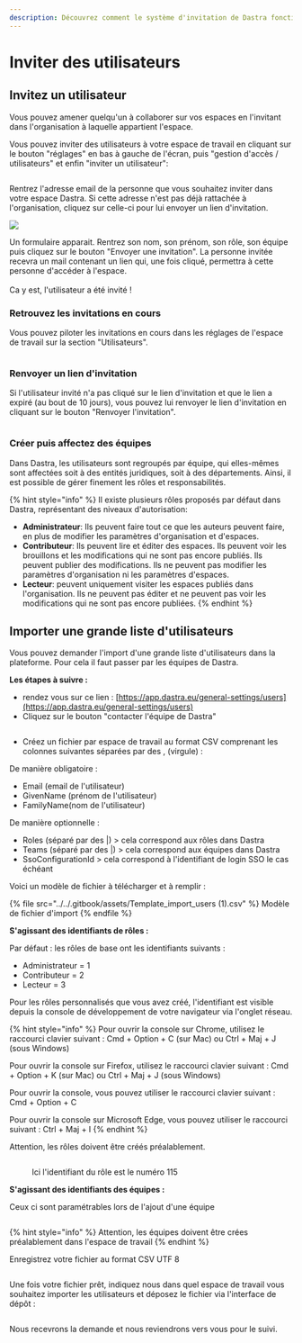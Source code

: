```yaml
---
description: Découvrez comment le système d'invitation de Dastra fonctionne.
---
```


# Inviter des utilisateurs

## Invitez un utilisateur

Vous pouvez amener quelqu'un à collaborer sur vos espaces en l'invitant dans l'organisation à laquelle appartient l'espace.&#x20;

Vous pouvez inviter des utilisateurs à votre espace de travail en cliquant sur le bouton "réglages" en bas à gauche de l'écran, puis "gestion d'accès / utilisateurs" et enfin "inviter un utilisateur":

<figure><img src="../../.gitbook/assets/image (12) (2).png" alt=""><figcaption></figcaption></figure>



Rentrez l'adresse email de la personne que vous souhaitez inviter dans votre espace Dastra. Si cette adresse n'est pas déjà rattachée à l'organisation, cliquez sur celle-ci pour lui envoyer un lien d'invitation.

![](<../../.gitbook/assets/image (130).png>)

Un formulaire apparait. Rentrez son nom, son prénom, son rôle, son équipe puis cliquez sur le bouton "Envoyer une invitation". La personne invitée recevra un mail contenant un lien qui, une fois cliqué, permettra à cette personne d'accéder à l'espace.\
\
Ca y est, l'utilisateur a été invité !

### Retrouvez les invitations en cours

Vous pouvez piloter les invitations en cours dans les réglages de l'espace de travail sur la section "Utilisateurs".&#x20;

<figure><img src="../../.gitbook/assets/image (12) (3).png" alt=""><figcaption></figcaption></figure>

### Renvoyer un lien d'invitation

Si l'utilisateur invité n'a pas cliqué sur le lien d'invitation et que le lien a expiré (au bout de 10 jours), vous pouvez lui renvoyer le lien d'invitation en cliquant sur le bouton "Renvoyer l'invitation".&#x20;

<figure><img src="../../.gitbook/assets/image (16) (2).png" alt=""><figcaption></figcaption></figure>

### Créer puis affectez des équipes

Dans Dastra, les utilisateurs sont regroupés par équipe, qui elles-mêmes sont affectées soit à des entités juridiques, soit à des départements. Ainsi, il est possible de gérer finement les rôles et responsabilités.

{% hint style="info" %}
Il existe plusieurs rôles proposés par défaut dans Dastra, représentant des niveaux d'autorisation:

* **Administrateur**: Ils peuvent faire tout ce que les auteurs peuvent faire, en plus de modifier les paramètres d'organisation et d'espaces.
* **Contributeur**: Ils peuvent lire et éditer des espaces. Ils peuvent voir les brouillons et les modifications qui ne sont pas encore publiés. Ils peuvent publier des modifications. Ils ne peuvent pas modifier les paramètres d'organisation ni les paramètres d'espaces.
* **Lecteur**: peuvent uniquement visiter les espaces publiés dans l'organisation. Ils ne peuvent pas éditer et ne peuvent pas voir les modifications qui ne sont pas encore publiées.
{% endhint %}

## Importer une grande liste d'utilisateurs

Vous pouvez demander l'import d'une grande liste d'utilisateurs dans la plateforme. Pour cela il faut passer par les équipes de Dastra.&#x20;

**Les étapes à suivre :**&#x20;

* rendez vous sur ce lien : [https://app.dastra.eu/general-settings/users](https://app.dastra.eu/general-settings/users)
* Cliquez sur le bouton "contacter l'équipe de Dastra"

<figure><img src="../../.gitbook/assets/image (1) (1) (4).png" alt=""><figcaption></figcaption></figure>

* Créez un fichier par espace de travail au format CSV comprenant les colonnes suivantes séparées par des , (virgule) :&#x20;

De manière obligatoire : &#x20;

* Email (email de l'utilisateur)
* GivenName (prénom de l'utilisateur)
* FamilyName(nom de l'utilisateur)

De manière optionnelle :&#x20;

* Roles (séparé par des |) > cela correspond aux rôles dans Dastra
* Teams (séparé par des |) > cela correspond aux équipes dans Dastra
* SsoConfigurationId > cela correspond à l'identifiant de login SSO le cas échéant

Voici un modèle de fichier à télécharger et à remplir :&#x20;

{% file src="../../.gitbook/assets/Template_import_users (1).csv" %}
Modèle de fichier d'import
{% endfile %}

**S'agissant des identifiants de rôles :**&#x20;

Par défaut : les rôles de base ont les identifiants suivants :&#x20;

* Administrateur = 1
* Contributeur = 2
* Lecteur = 3

Pour les rôles personnalisés que vous avez créé, l'identifiant est visible depuis la console de développement de votre navigateur via l'onglet réseau.&#x20;

{% hint style="info" %}
Pour ouvrir la console sur Chrome, utilisez le raccourci clavier suivant : Cmd + Option + C (sur Mac) ou Ctrl + Maj + J (sous Windows)

Pour ouvrir la console sur Firefox, utilisez le raccourci clavier suivant : Cmd + Option + K (sur Mac) ou Ctrl + Maj + J (sous Windows)

Pour ouvrir la console, vous pouvez utiliser le raccourci clavier suivant : Cmd + Option + C

Pour ouvrir la console sur Microsoft Edge, vous pouvez utiliser le raccourci suivant : Ctrl + Maj + I
{% endhint %}

Attention, les rôles doivent être créés préalablement.



<figure><img src="../../.gitbook/assets/image (28).png" alt=""><figcaption><p>Ici l'identifiant du rôle est le numéro 115</p></figcaption></figure>



**S'agissant des identifiants des équipes :**&#x20;

Ceux ci sont paramétrables lors de l'ajout d'une équipe

<figure><img src="../../.gitbook/assets/image (4) (2) (1).png" alt=""><figcaption></figcaption></figure>

{% hint style="info" %}
Attention, les équipes doivent être crées préalablement dans l'espace de travail
{% endhint %}

Enregistrez votre fichier au format CSV UTF 8&#x20;

<figure><img src="../../.gitbook/assets/image (11).png" alt=""><figcaption></figcaption></figure>

Une fois votre fichier prêt, indiquez nous dans quel espace de travail vous souhaitez importer les utilisateurs et déposez le fichier via l'interface de dépôt :&#x20;



<figure><img src="../../.gitbook/assets/image (2) (3) (1).png" alt=""><figcaption></figcaption></figure>

Nous recevrons la demande et nous reviendrons vers vous pour le suivi.
